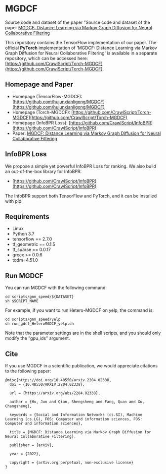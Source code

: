 # MGDCF
Source code and dataset of the paper "Source code and dataset of the paper [MGDCF: Distance Learning via Markov Graph Diffusion for Neural Collaborative Filtering](https://arxiv.org/abs/2204.02338)


This repository contains the TensorFlow implementation of our paper. The official **PyTorch** implementation of 'MGDCF: Distance Learning via Markov Graph Diffusion for Neural Collaborative Filtering' is available in a separate repository, which can be accessed here: [https://github.com/CrawlScript/Torch-MGDCF](https://github.com/CrawlScript/Torch-MGDCF).



## Homepage and Paper

+ Homepage (TensorFlow-MGDCF): [https://github.com/hujunxianligong/MGDCF](https://github.com/hujunxianligong/MGDCF)
+ Homepage (Torch-MGDCF): [https://github.com/CrawlScript/Torch-MGDCF](https://github.com/CrawlScript/Torch-MGDCF) 
+ Homepage (InfoBPR Loss): [https://github.com/CrawlScript/InfoBPR](https://github.com/CrawlScript/InfoBPR)
+ Paper: [MGDCF: Distance Learning via Markov Graph Diffusion for Neural Collaborative Filtering](https://arxiv.org/abs/2204.02338) 

## InfoBPR Loss

We propose a simple yet powerful InfoBPR Loss for ranking. We also build an out-of-the-box library for InfoBPR:
+ [https://github.com/CrawlScript/InfoBPR](https://github.com/CrawlScript/InfoBPR)

The InfoBPR support both TensorFlow and PyTorch, and it can be installed with pip.


## Requirements

+ Linux
+ Python 3.7
+ tensorflow == 2.7.0
+ tf_geometric == 0.1.5
+ tf_sparse == 0.0.17
+ grecx >= 0.0.6
+ tqdm=4.51.0


## Run MGDCF

You can run MGDCF with the following command:
```shell
cd scripts/gnn_speed/${DATASET}
sh $SCRIPT_NAME
```
For example, if you want to run Hetero-MGDCF on yelp, the command is:
```shell
cd scripts/gnn_speed/yelp
sh run_gdcf_HeteroMGDCF_yelp.sh
```
Note that the parameter settings are in the shell scripts, and you should only modify the "gpu_ids" argument.



## Cite

If you use MGDCF in a scientific publication, we would appreciate citations to the following paper:

```
@misc{https://doi.org/10.48550/arxiv.2204.02338,
  doi = {10.48550/ARXIV.2204.02338},
  
  url = {https://arxiv.org/abs/2204.02338},
  
  author = {Hu, Jun and Qian, Shengsheng and Fang, Quan and Xu, Changsheng},
  
  keywords = {Social and Information Networks (cs.SI), Machine Learning (cs.LG), FOS: Computer and information sciences, FOS: Computer and information sciences},
  
  title = {MGDCF: Distance Learning via Markov Graph Diffusion for Neural Collaborative Filtering},
  
  publisher = {arXiv},
  
  year = {2022},
  
  copyright = {arXiv.org perpetual, non-exclusive license}
}
```

